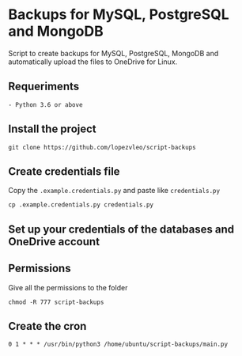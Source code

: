 # Backups for MySQL, PostgreSQL and MongoDB

Script to create backups for MySQL, PostgreSQL, MongoDB and automatically upload the files to OneDrive for Linux.

## Requeriments

    - Python 3.6 or above

## Install the project

    git clone https://github.com/lopezvleo/script-backups

## Create credentials file

Copy the `.example.credentials.py` and paste like `credentials.py`

    cp .example.credentials.py credentials.py

## Set up your credentials of the databases and OneDrive account

## Permissions

Give all the permissions to the folder

    chmod -R 777 script-backups

## Create the cron

    0 1 * * * /usr/bin/python3 /home/ubuntu/script-backups/main.py